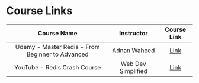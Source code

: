 # Course Links

|                   Course Name                    |     Instructor     |                                       Course Link                                       |
| :----------------------------------------------: | :----------------: | :-------------------------------------------------------------------------------------: |
| Udemy - Master Redis - From Beginner to Advanced |    Adnan Waheed    |                    [Link](https://www.udemy.com/course/masterredis/)                    |
|           YouTube - Redis Crash Course           | Web Dev Simplified | [Link](https://www.youtube.com/watch?v=jgpVdJB2sKQ&t=1293s&ab_channel=WebDevSimplified) |
